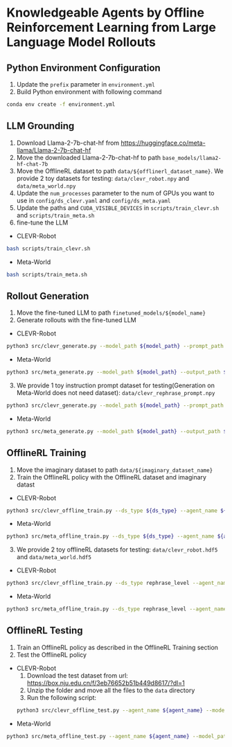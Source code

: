 # Knowledgeable Agents by Offline Reinforcement Learning from Large Language Model Rollouts

## Python Environment Configuration
1. Update the `prefix` parameter in `environment.yml`
2. Build Python environment with following command
```bash
conda env create -f environment.yml
```

## LLM Grounding
1. Download Llama-2-7b-chat-hf from https://huggingface.co/meta-llama/Llama-2-7b-chat-hf
2. Move the downloaded Llama-2-7b-chat-hf to path `base_models/llama2-hf-chat-7b`
3. Move the OfflineRL dataset to path `data/${offlinerl_dataset_name}`. We provide 2 toy datasets for testing: `data/clevr_robot.npy` and `data/meta_world.npy`
4. Update the `num_processes` parameter to the num of GPUs you want to use in `config/ds_clevr.yaml` and `config/ds_meta.yaml`
5. Update the paths and `CUDA_VISIBLE_DEVICES` in `scripts/train_clevr.sh` and `scripts/train_meta.sh`
6. fine-tune the LLM
* CLEVR-Robot
```bash
bash scripts/train_clevr.sh
```
* Meta-World
```bash
bash scripts/train_meta.sh
```

## Rollout Generation
1. Move the fine-tuned LLM to path `finetuned_models/${model_name}`
2. Generate rollouts with the fine-tuned LLM
* CLEVR-Robot
```bash
python3 src/clevr_generate.py --model_path ${model_path} --prompt_path ${prompt_path} --output_path ${output_path} --level ${level}
```
* Meta-World
```bash
python3 src/meta_generate.py --model_path ${model_path} --output_path ${output_path} --level ${level}
```
3. We provide 1 toy instruction prompt dataset for testing(Generation on Meta-World does not need dataset): `data/clevr_rephrase_prompt.npy`
```bash
python3 src/clevr_generate.py --model_path ${model_path} --prompt_path data/clevr_rephrase_prompt.npy --output_path ${output_path} --level rephrase_level
```
* Meta-World
```bash
python3 src/meta_generate.py --model_path ${model_path} --output_path ${output_path} --level rephrase_level
```

## OfflineRL Training
1. Move the imaginary dataset to path `data/${imaginary_dataset_name}`
2. Train the OfflineRL policy with the OfflineRL dataset and imaginary datast
* CLEVR-Robot
```bash
python3 src/clevr_offline_train.py --ds_type ${ds_type} --agent_name ${agent_name} --dataset_path ${dataset_path} --device ${device} --seed ${seed}
```
* Meta-World
```bash
python3 src/meta_offline_train.py --ds_type ${ds_type} --agent_name ${agent_name} --dataset_path ${dataset_path} --device ${device} --seed ${seed}
```
3. We provide 2 toy offlineRL datasets for testing: `data/clevr_robot.hdf5` and `data/meta_world.hdf5`
* CLEVR-Robot
```bash
python3 src/clevr_offline_train.py --ds_type rephrase_level --agent_name ${agent_name} --dataset_path data/clevr_robot.hdf5 --device ${device} --seed ${seed}
```
* Meta-World
```bash
python3 src/meta_offline_train.py --ds_type rephrase_level --agent_name ${agent_name} --dataset_path data/meta_world.hdf5 --device ${device} --seed ${seed}
```

## OfflineRL Testing
1. Train an OfflineRL policy as described in the OfflineRL Training section
2. Test the OfflineRL policy
* CLEVR-Robot
    1. Download the test dataset from url: https://box.nju.edu.cn/f/3eb76652b51b449d8617/?dl=1
    2. Unzip the folder and move all the files to the `data` directory
    3. Run the following script:
    ```bash
    python3 src/clevr_offline_test.py --agent_name ${agent_name} --model_path ${model_path} --device ${device} --seed ${seed}
    ```
* Meta-World
```bash
python3 src/meta_offline_test.py --agent_name ${agent_name} --model_path ${model_path} --device ${device} --seed ${seed}
```
